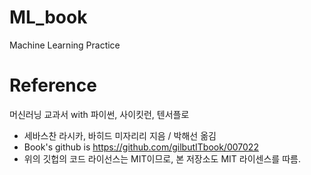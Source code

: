 # ML_book

Machine Learning Practice

# Reference

머신러닝 교과서 with 파이썬, 사이킷런, 텐서플로
* 세바스찬 라시카, 바히드 미자리리 지음 / 박해선 옮김
* Book's github is <https://github.com/gilbutITbook/007022>
* 위의 깃헙의 코드 라이선스는 MIT이므로, 본 저장소도 MIT 라이센스를 따름.
